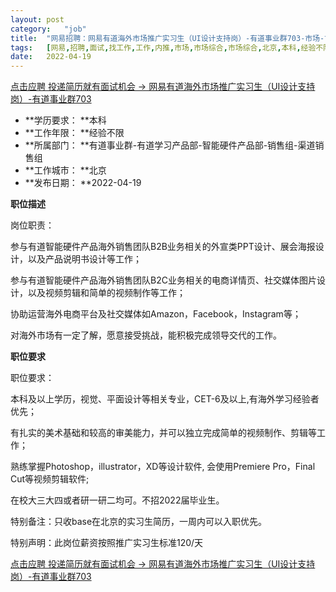 ```yaml
---
layout:	post
category:	"job"
title:	"网易招聘：网易有道海外市场推广实习生（UI设计支持岗）-有道事业群703-市场-市场综合-市场综合-北京本科经验不限"
tags:	[网易,招聘,面试,找工作,工作,内推,市场,市场综合,市场综合,北京,本科,经验不限]
date:	2022-04-19
---
```


[点击应聘 投递简历就有面试机会 ->  网易有道海外市场推广实习生（UI设计支持岗）-有道事业群703](http://mobile.bole.netease.com/bole/boleDetail?id=39698&employeeId=346f03c3cda5f04c&key=all)



- **学历要求： **本科
- **工作年限： **经验不限
- **所属部门： **有道事业群-有道学习产品部-智能硬件产品部-销售组-渠道销售组
- **工作城市： **北京
- **发布日期： **2022-04-19



**职位描述**

岗位职责：

参与有道智能硬件产品海外销售团队B2B业务相关的外宣类PPT设计、展会海报设计，以及产品说明书设计等工作； 

参与有道智能硬件产品海外销售团队B2C业务相关的电商详情页、社交媒体图片设计，以及视频剪辑和简单的视频制作等工作；

协助运营海外电商平台及社交媒体如Amazon，Facebook，Instagram等；

对海外市场有一定了解，愿意接受挑战，能积极完成领导交代的工作。





**职位要求**

职位要求：

本科及以上学历，视觉、平面设计等相关专业，CET-6及以上,有海外学习经验者优先；

有扎实的美术基础和较高的审美能力，并可以独立完成简单的视频制作、剪辑等工作；

熟练掌握Photoshop，illustrator，XD等设计软件, 会使用Premiere Pro，Final Cut等视频剪辑软件;

在校大三大四或者研一研二均可。不招2022届毕业生。

特别备注：只收base在北京的实习生简历，一周内可以入职优先。

特别声明：此岗位薪资按照推广实习生标准120/天



[点击应聘 投递简历就有面试机会 ->  网易有道海外市场推广实习生（UI设计支持岗）-有道事业群703](http://mobile.bole.netease.com/bole/boleDetail?id=39698&employeeId=346f03c3cda5f04c&key=all)